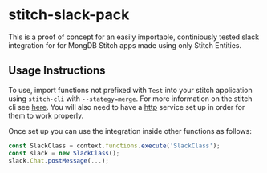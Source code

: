 # stitch-slack-pack
This is a proof of concept for an easily importable, continiously tested slack integration for for MongDB Stitch apps made using only Stitch Entities.

## Usage Instructions
To use, import functions not prefixed with `Test` into your stitch application using `stitch-cli` with `--stategy=merge`. For more information on the stitch cli see [here](https://docs.mongodb.com/stitch/import-export/stitch-cli-reference). You will also need to have a [http](https://docs.mongodb.com/stitch/services/http/) service set up in order for them to work properly.

Once set up you can use the integration inside other functions as follows:
```javascript
const SlackClass = context.functions.execute('SlackClass');
const slack = new SlackClass();
slack.Chat.postMessage(...);
```